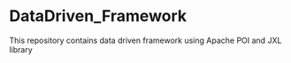 # DataDriven_Framework
This repository contains data driven framework using Apache POI and JXL library
